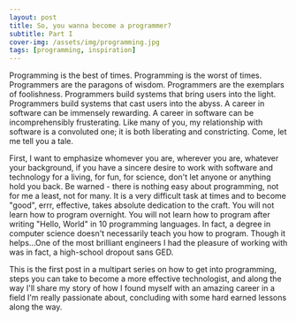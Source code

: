 ```yaml
---
layout: post
title: So, you wanna become a programmer?
subtitle: Part I
cover-img: /assets/img/programming.jpg
tags: [programming, inspiration]
---
```


<p>Programming is the best of times. Programming is the worst of times. Programmers are the paragons of wisdom. Programmers are the exemplars of foolishness. Programmers build systems that bring users into the light. Programmers build systems that cast users into the abyss. A career in software can be immensely rewarding. A career in software can be incomprehensibly frusterating. Like many of you, my relationship with software is a convoluted one; it is both liberating and constricting. Come, let me tell you a tale.</p>

<p>First, I want to emphasize whomever you are, wherever you are, whatever your background, if you have a sincere desire to work with software and technology for a living, for fun, for science, don't let anyone or anything hold you back. Be warned - there is nothing easy about programming, not for me a least, not for many. It is a very difficult task at times and to become "good", errr, effective, takes absolute dedication to the craft. You will not learn how to program overnight. You will not learn how to program after writing "Hello, World" in 10 programming languages. In fact, a degree in computer science doesn't necessarily teach you how to program. Though it helps...One of the most brilliant engineers I had the pleasure of working with was in fact, a high-school dropout sans GED.</p>

<p>This is the first post in a multipart series on how to get into programming, steps you can take to become a more effective technologist, and along the way I'll share my story of how I found myself with an amazing career in a field I'm really passionate about, concluding with some hard earned lessons along the way.</p>
